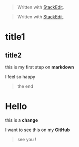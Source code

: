 


> Written with [StackEdit](https://stackedit.io/).




> Written with [StackEdit](https://stackedit.io/).

# title1
## title2


this is my first step on **markdown**

I feel so happy

>the end 

# Hello
this is a **change**

I want to see this on my **GitHub**

>see you !


<!--stackedit_data:
eyJoaXN0b3J5IjpbMTAwNTEwMzQ2N119
-->